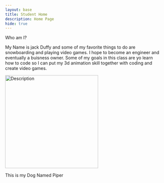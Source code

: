 ```yaml
---
layout: base
title: Student Home
description: Home Page
hide: true
---
```


Who am I?

My Name is jack Duffy and some of my favorite things to do are snowboarding and playing video games. I hope to become an engineer and eventually a buisness owner. Some of my goals in this class are yo learn how to code so I can put my 3d animation skill together with coding and create video games.

<img src="images/IMG_5269 copy.JPG" alt="Description"
style="width:300px; height:auto;">

This is my Dog Named Piper
